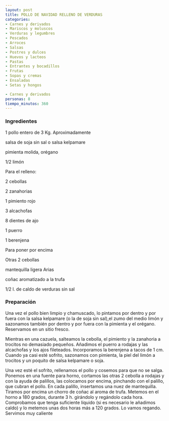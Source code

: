 ```yaml
---
layout: post
title: POLLO DE NAVIDAD RELLENO DE VERDURAS
categories:
- Carnes y derivados
- Mariscos y moluscos
- Verduras y legumbres
- Pescados
- Arroces
- Salsas
- Postres y dulces
- Huevos y lacteos
- Pastas
- Entrantes y bocadillos
- Frutas
- Sopas y cremas
- Ensaladas
- Setas y hongos

- Carnes y derivados
personas: 8 
tiempo_minutos: 360 
---
```

<h3>Ingredientes</h3>
1 pollo entero de 3 Kg. Aproximadamente

salsa de soja sin sal o salsa kelpamare

pimienta molida, orégano

1/2 limón

Para el relleno:

2 cebollas

2 zanahorias

1 pimiento rojo

3 alcachofas

8 dientes de ajo

1 puerro

1 berenjena

Para poner por encima

Otras 2 cebollas

mantequilla ligera Arias

coñac aromatizado a la trufa

1/2 l. de caldo de verduras sin sal

<h3>Preparación</h3>
Una vez el pollo bien limpio y chamuscado, lo pintamos por dentro y por fuera con la salsa kelpamare (o la de soja sin sal),el zumo del medio limón y sazonamos también por dentro y por fuera con la pimienta y el orégano. Reservamos en un sitio fresco.

Mientras en una cazuela, salteamos la cebolla, el pimiento y la zanahoria a trocitos no demasiado pequeños. Añadimos el puerro a rodajas y las alcachofas y los ajos fileteados. Incorporamos la berenjena a tacos de 1 cm. Cuando ya casi esté sofrito, sazonamos con pimienta, la piel del limón a trocitos y un poquito de salsa kelpamare o soja.

Una vez esté el sofrito, rellenamos el pollo y cosemos para que no se salga. Ponemos en una fuente para horno, cortamos las otras 2 cebolla a rodajas y con la ayuda de palillos, las colocamos por encima, pinchando con el palillo, que cubran el pollo. En cada palillo, insertamos una nuez de mantequilla. Tiramos por encima un chorro de coñac al aroma de trufa. Metemos en el horno a 180 grados, durante 3 h. girándolo y regándolo cada hora. Comprobamos que tenga suficiente líquido (si es necesario le añadimos caldo) y lo metemos unas dos horas más a 120 grados. Lo vamos regando. Servimos muy caliente

